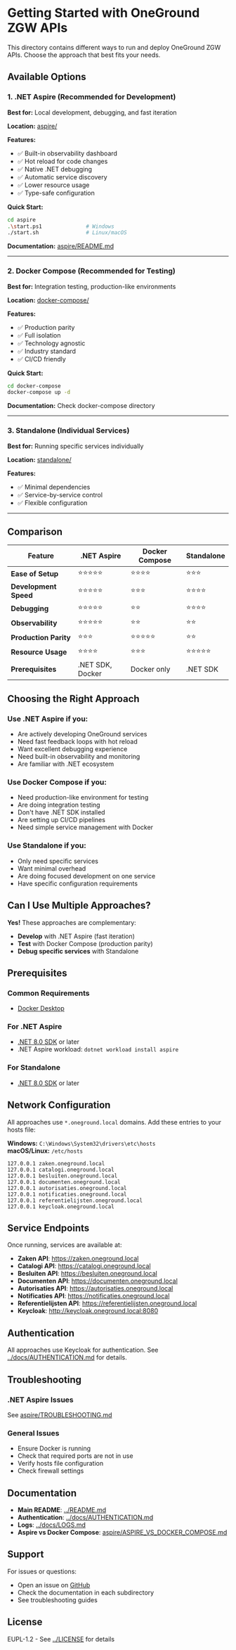 # Getting Started with OneGround ZGW APIs

This directory contains different ways to run and deploy OneGround ZGW APIs. Choose the approach that best fits your needs.

## Available Options

### 1. .NET Aspire (Recommended for Development)

**Best for:** Local development, debugging, and fast iteration

**Location:** [aspire/](aspire/)

**Features:**
- ✅ Built-in observability dashboard
- ✅ Hot reload for code changes
- ✅ Native .NET debugging
- ✅ Automatic service discovery
- ✅ Lower resource usage
- ✅ Type-safe configuration

**Quick Start:**
```bash
cd aspire
.\start.ps1              # Windows
./start.sh               # Linux/macOS
```

**Documentation:** [aspire/README.md](aspire/README.md)

---

### 2. Docker Compose (Recommended for Testing)

**Best for:** Integration testing, production-like environments

**Location:** [docker-compose/](docker-compose/)

**Features:**
- ✅ Production parity
- ✅ Full isolation
- ✅ Technology agnostic
- ✅ Industry standard
- ✅ CI/CD friendly

**Quick Start:**
```bash
cd docker-compose
docker-compose up -d
```

**Documentation:** Check docker-compose directory

---

### 3. Standalone (Individual Services)

**Best for:** Running specific services individually

**Location:** [standalone/](standalone/)

**Features:**
- ✅ Minimal dependencies
- ✅ Service-by-service control
- ✅ Flexible configuration

---

## Comparison

| Feature | .NET Aspire | Docker Compose | Standalone |
|---------|------------|----------------|------------|
| **Ease of Setup** | ⭐⭐⭐⭐⭐ | ⭐⭐⭐⭐ | ⭐⭐⭐ |
| **Development Speed** | ⭐⭐⭐⭐⭐ | ⭐⭐⭐ | ⭐⭐⭐⭐ |
| **Debugging** | ⭐⭐⭐⭐⭐ | ⭐⭐ | ⭐⭐⭐⭐ |
| **Observability** | ⭐⭐⭐⭐⭐ | ⭐⭐ | ⭐⭐ |
| **Production Parity** | ⭐⭐⭐ | ⭐⭐⭐⭐⭐ | ⭐⭐ |
| **Resource Usage** | ⭐⭐⭐⭐ | ⭐⭐⭐ | ⭐⭐⭐⭐⭐ |
| **Prerequisites** | .NET SDK, Docker | Docker only | .NET SDK |

## Choosing the Right Approach

### Use .NET Aspire if you:
- Are actively developing OneGround services
- Need fast feedback loops with hot reload
- Want excellent debugging experience
- Need built-in observability and monitoring
- Are familiar with .NET ecosystem

### Use Docker Compose if you:
- Need production-like environment for testing
- Are doing integration testing
- Don't have .NET SDK installed
- Are setting up CI/CD pipelines
- Need simple service management with Docker

### Use Standalone if you:
- Only need specific services
- Want minimal overhead
- Are doing focused development on one service
- Have specific configuration requirements

## Can I Use Multiple Approaches?

**Yes!** These approaches are complementary:
- **Develop** with .NET Aspire (fast iteration)
- **Test** with Docker Compose (production parity)
- **Debug specific services** with Standalone

## Prerequisites

### Common Requirements
- [Docker Desktop](https://www.docker.com/products/docker-desktop/)

### For .NET Aspire
- [.NET 8.0 SDK](https://dotnet.microsoft.com/download/dotnet/8.0) or later
- .NET Aspire workload: `dotnet workload install aspire`

### For Standalone
- [.NET 8.0 SDK](https://dotnet.microsoft.com/download/dotnet/8.0) or later

## Network Configuration

All approaches use `*.oneground.local` domains. Add these entries to your hosts file:

**Windows:** `C:\Windows\System32\drivers\etc\hosts`  
**macOS/Linux:** `/etc/hosts`

```
127.0.0.1 zaken.oneground.local
127.0.0.1 catalogi.oneground.local
127.0.0.1 besluiten.oneground.local
127.0.0.1 documenten.oneground.local
127.0.0.1 autorisaties.oneground.local
127.0.0.1 notificaties.oneground.local
127.0.0.1 referentielijsten.oneground.local
127.0.0.1 keycloak.oneground.local
```

## Service Endpoints

Once running, services are available at:

- **Zaken API**: https://zaken.oneground.local
- **Catalogi API**: https://catalogi.oneground.local
- **Besluiten API**: https://besluiten.oneground.local
- **Documenten API**: https://documenten.oneground.local
- **Autorisaties API**: https://autorisaties.oneground.local
- **Notificaties API**: https://notificaties.oneground.local
- **Referentielijsten API**: https://referentielijsten.oneground.local
- **Keycloak**: http://keycloak.oneground.local:8080

## Authentication

All approaches use Keycloak for authentication. See [../docs/AUTHENTICATION.md](../docs/AUTHENTICATION.md) for details.

## Troubleshooting

### .NET Aspire Issues
See [aspire/TROUBLESHOOTING.md](aspire/TROUBLESHOOTING.md)

### General Issues
- Ensure Docker is running
- Check that required ports are not in use
- Verify hosts file configuration
- Check firewall settings

## Documentation

- **Main README**: [../README.md](../README.md)
- **Authentication**: [../docs/AUTHENTICATION.md](../docs/AUTHENTICATION.md)
- **Logs**: [../docs/LOGS.md](../docs/LOGS.md)
- **Aspire vs Docker Compose**: [aspire/ASPIRE_VS_DOCKER_COMPOSE.md](aspire/ASPIRE_VS_DOCKER_COMPOSE.md)

## Support

For issues or questions:
- Open an issue on [GitHub](https://github.com/OneGround/ZGW-APIs/issues)
- Check the documentation in each subdirectory
- See troubleshooting guides

## License

EUPL-1.2 - See [../LICENSE](../LICENSE) for details
